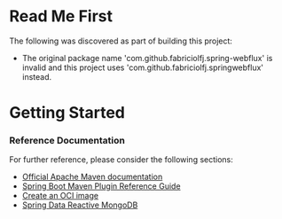 # Read Me First
The following was discovered as part of building this project:

* The original package name 'com.github.fabriciolfj.spring-webflux' is invalid and this project uses 'com.github.fabriciolfj.springwebflux' instead.

# Getting Started

### Reference Documentation
For further reference, please consider the following sections:

* [Official Apache Maven documentation](https://maven.apache.org/guides/index.html)
* [Spring Boot Maven Plugin Reference Guide](https://docs.spring.io/spring-boot/docs/2.3.1.RELEASE/maven-plugin/reference/html/)
* [Create an OCI image](https://docs.spring.io/spring-boot/docs/2.3.1.RELEASE/maven-plugin/reference/html/#build-image)
* [Spring Data Reactive MongoDB](https://docs.spring.io/spring-boot/docs/2.3.1.RELEASE/reference/htmlsingle/#boot-features-mongodb)

